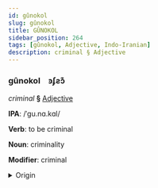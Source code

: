 ```yaml
---
id: gûnokol
slug: gûnokol
title: GÛNOKOL
sidebar_position: 264
tags: [gûnokol, Adjective, Indo-Iranian]
description: criminal § Adjective
---
```


### gûnokol&emsp;<span kind="abugida">ꜿʄƨɔ͊</span>

*criminal* **§** [Adjective](../../tags/Adjective)

**IPA**: /ˈgu.nɑ.kɑl/

**Verb**: to be criminal

**Noun**: criminality

**Modifier**: criminal

<details>
    <summary>Origin</summary>
    Persian ⁧گناهکار⁩ gonâhkâr [ɡʊ.nɑːɦ.kʰɑ́ːɾ]<br/>
    <em>Indo-Iranian Language Family</em>
</details>